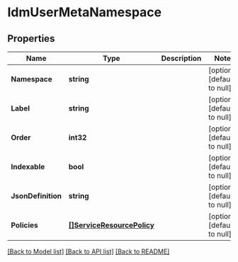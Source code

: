 # IdmUserMetaNamespace

## Properties
Name | Type | Description | Notes
------------ | ------------- | ------------- | -------------
**Namespace** | **string** |  | [optional] [default to null]
**Label** | **string** |  | [optional] [default to null]
**Order** | **int32** |  | [optional] [default to null]
**Indexable** | **bool** |  | [optional] [default to null]
**JsonDefinition** | **string** |  | [optional] [default to null]
**Policies** | [**[]ServiceResourcePolicy**](serviceResourcePolicy.md) |  | [optional] [default to null]

[[Back to Model list]](../../README.md#documentation-for-models) [[Back to API list]](../../README.md#documentation-for-api-endpoints) [[Back to README]](../../README.md)


